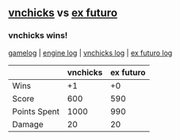 ## [vnchicks](<../../vnchicks/README.md>) vs [ex futuro](<../../ex futuro/README.md>)
### vnchicks wins!

[gamelog](<gamelog.json>) | [engine log](<engine>) | [vnchicks log](<vnchicks>) | [ex futuro log](<ex futuro>)

|              | vnchicks | ex futuro |
| ------------ | -------- | --------- |
| Wins         |       +1 |        +0 |
| Score        |      600 |       590 |
| Points Spent |     1000 |       990 |
| Damage       |       20 |        20 |
